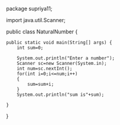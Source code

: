   package supriya11;

import java.util.Scanner;

public class NaturalNumber {

	public static void main(String[] args) {
		int sum=0;
		
		System.out.println("Enter a number");
		Scanner sc=new Scanner(System.in);
		int num=sc.nextInt();
		for(int i=0;i<=num;i++)
		{
			sum=sum+i;
		}
		System.out.println("sum is"+sum);

	}

}
